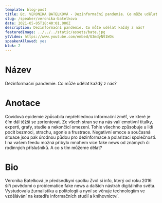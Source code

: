 ```yaml
---
template: blog-post
title: Bc. VERONIKA BATELKOVÁ - Dezinformační pandemie. Co může udělat každý z nás?
slug: /speaker/veronika-batelkova
date: 2021-05-05T18:40:01.000Z
description: Dezinformační pandemie. Co může udělat každý z nás?
featuredImage: ../../../static/assets/bate.jpg
ytVideo: https://www.youtube.com/embed/U3mdyN91WOs
speakerAllowed: yes
blok: 2
---
```

# Název
Dezinformační pandemie. Co může udělat každý z nás?
# Anotace
Covidová epidemie způsobila nepřehlednou informační změť, ve které je čím dál těžší se zorientovat. Ze všech stran se na nás valí emotivní titulky, experti, grafy, studie a nekončící omezení. Tohle všechno způsobuje u lidí pocit bezmoci, strachu, agonie a frustrace. Negativní emoce a současná situace jsou pak úrodnou půdou pro dezinformace a polarizaci společnosti. I na vašem feedu možná přibylo mnohem více fake news od známých či rodinných příslušníků. A co s tím můžeme dělat?
# Bio
Veronika Batelková je předsedkyní spolku Zvol si info, který od roku 2016 šíří povědomí o problematice fake news a dalších nástrah digitálního světa. Vystudovala žurnalistiku a politologii a nyní se věnuje technologiím ve vzdělávání na katedře informačních studií a knihovnictví. 